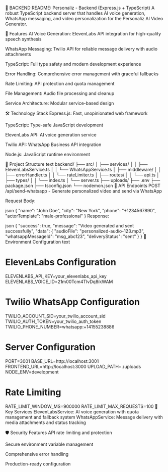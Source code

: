 📝 BACKEND README:
Personaliz - Backend (Express.js + TypeScript)
A robust TypeScript backend server that handles AI voice generation, WhatsApp messaging, and video personalization for the Personaliz AI Video Generator.

🚀 Features
AI Voice Generation: ElevenLabs API integration for high-quality speech synthesis

WhatsApp Messaging: Twilio API for reliable message delivery with audio attachments

TypeScript: Full type safety and modern development experience

Error Handling: Comprehensive error management with graceful fallbacks

Rate Limiting: API protection and quota management

File Management: Audio file processing and cleanup

Service Architecture: Modular service-based design

🛠️ Technology Stack
Express.js: Fast, unopinionated web framework

TypeScript: Type-safe JavaScript development

ElevenLabs API: AI voice generation service

Twilio API: WhatsApp Business API integration

Node.js: JavaScript runtime environment

📁 Project Structure
text
backend/
├── src/
│   ├── services/
│   │   ├── ElevenLabsService.ts
│   │   └── WhatsAppService.ts
│   ├── middleware/
│   │   ├── errorHandler.ts
│   │   └── rateLimiter.ts
│   ├── routes/
│   │   └── api.ts
│   ├── types/
│   │   └── index.ts
│   └── server.ts
├── uploads/
├── .env
├── package.json
├── tsconfig.json
└── nodemon.json
🎯 API Endpoints
POST /api/send-whatsapp - Generate personalized video and send via WhatsApp

Request Body:

json
{
  "name": "John Doe",
  "city": "New York", 
  "phone": "+1234567890",
  "actorTemplate": "male-professional"
}
Response:

json
{
  "success": true,
  "message": "Video generated and sent successfully",
  "data": {
    "audioFile": "personalized-audio-123.mp3",
    "whatsappMessageId": "msg_abc123",
    "deliveryStatus": "sent"
  }
}
🔧 Environment Configuration
text
# ElevenLabs Configuration
ELEVENLABS_API_KEY=your_elevenlabs_api_key
ELEVENLABS_VOICE_ID=21m00Tcm4TlvDq8ikWAM

# Twilio WhatsApp Configuration  
TWILIO_ACCOUNT_SID=your_twilio_account_sid
TWILIO_AUTH_TOKEN=your_twilio_auth_token
TWILIO_PHONE_NUMBER=whatsapp:+14155238886

# Server Configuration
PORT=3001
BASE_URL=http://localhost:3001
FRONTEND_URL=http://localhost:3000
UPLOAD_PATH=./uploads
NODE_ENV=development

# Rate Limiting
RATE_LIMIT_WINDOW_MS=900000
RATE_LIMIT_MAX_REQUESTS=100
🎵 Key Services
ElevenLabsService: AI voice generation with quota management and fallback system
WhatsAppService: Message delivery with media attachments and status tracking

🛡️ Security Features
API rate limiting and protection

Secure environment variable management

Comprehensive error handling

Production-ready configuration